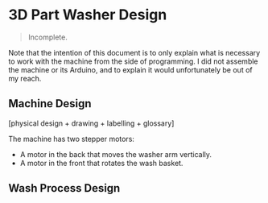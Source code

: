 # 3D Part Washer Design

> Incomplete.

Note that the intention of this document is to only explain what is necessary to work with the machine from the side of programming. I did not assemble the machine or its Arduino, and to explain it would unfortunately be out of my reach.


## Machine Design

[physical design + drawing + labelling + glossary]

The machine has two stepper motors:
- A motor in the back that moves the washer arm vertically.
- A motor in the front that rotates the wash basket.


## Wash Process Design
